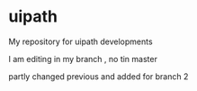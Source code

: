 # uipath
My repository for uipath developments


I am editing in my branch , no tin master

partly changed previous and added for branch 2
